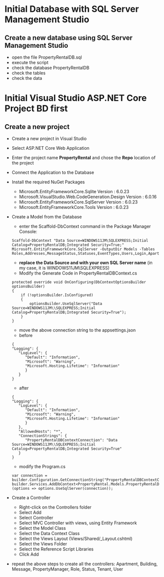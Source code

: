 # Initial Database with SQL Server Management Studio
## Create a new database using SQL Server Management Studio
- open the file PropertyRentalDB.sql
- execute the script
- check the database PropertyRentalDB
- check the tables
- check the data

# Initial Visual Studio ASP.NET Core Project BD first

## Create a new project
- Create a new project in Visual Studio 
- Select ASP.NET Core Web Application 
- Enter the project name **PropertyRental** and chose the **Repo** location of the project 
- Connect the Application to the Database
- Install the required NuGet Packages
   - Microsoft.EntityFrameworkCore.Sqlite Version : 6.0.23
   - Microsoft.VisualStudio.Web.CodeGeneration.Design Version : 6.0.16
   - Microsoft.EntityFrameworkCore.SqlServer Version : 6.0.23
   - Microsoft.EntityFrameworkCore.Tools Version : 6.0.23
- Create a Model from the Database
   - enter the Scaffold-DbContext command in the Package Manager Console:
   ```
   Scaffold-DbContext "Data Source=WINDOWS11JM\SQLEXPRESS;Initial Catalog=PropertyRentalDB;Integrated Security=True;" Microsoft.EntityFrameworkCore.SqlServer -OutputDir Models -Tables Roles,Addresses,MessageStatus,Statuses,EventTypes,Users,Login,Apartments,ApartmentImages,Buildings,Appointments,Messages,Events
   ```
   - **replace the Data Source and with your own SQL Server name** (in my case, it is WINDOWS11JM\SQLEXPRESS)
   - Modify the Generate Code in PropertyRentalDBContext.cs
   ```
   protected override void OnConfiguring(DbContextOptionsBuilder optionsBuilder)
   {
       if (!optionsBuilder.IsConfigured)
       {
           optionsBuilder.UseSqlServer("Data Source=WINDOWS11JM\\SQLEXPRESS;Initial Catalog=PropertyRentalDB;Integrated Security=True");
       }
   }
   ```
   - move the above connection string to the appsettings.json
   - before
   ```
   {
   "Logging": {
      "LogLevel": {
         "Default": "Information",
         "Microsoft": "Warning",
         "Microsoft.Hosting.Lifetime": "Information"
         } 
      }
   }
   ```
   - after
   ```
   {
   "Logging": {
      "LogLevel": {
         "Default": "Information",
         "Microsoft": "Warning",
         "Microsoft.Hosting.Lifetime": "Information"
         } 
      },
      "AllowedHosts": "*",
      "ConnectionStrings": {
         "PropertyRentalDBContextConnection": "Data Source=WINDOWS11JM\\SQLEXPRESS;Initial Catalog=PropertyRentalDB;Integrated Security=True"
      }
   }
   ```
   - modify the Program.cs
   ```
   var connection = builder.Configuration.GetConnectionString("PropertyRentalDBContextConnection");
   builder.Services.AddDbContext<PropertyRental.Models.PropertyRentalDBContext>(options => options.UseSqlServer(connection));
   ```

- Create a Controller
   - Right-click on the Controllers folder
   - Select Add
   - Select Controller
   - Select MVC Controller with views, using Entity Framework
   - Select the Model Class
   - Select the Data Context Class
   - Select the Views Layout (Views/Shared/_Layout.cshtml)
   - Select the Views Folder
   - Select the Reference Script Libraries
   - Click Add
- repeat the above steps to create all the controllers: Apartment, Building, Message, PropertyManager, Role, Status, Tenant, User